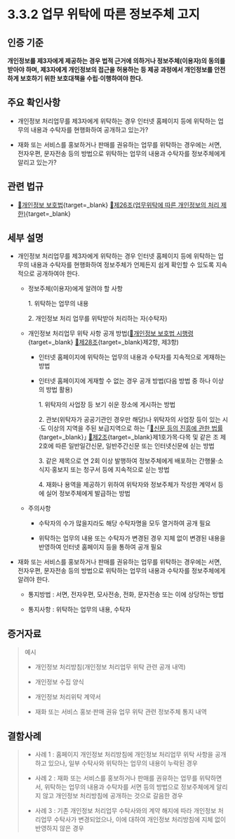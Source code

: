 # 3.3.2 업무 위탁에 따른 정보주체 고지

## 인증 기준

**개인정보를 제3자에게 제공하는 경우 법적 근거에 의하거나 정보주체(이용자)의 동의를 받아야 하며, 제3자에게 개인정보의 접근을 허용하는 등 제공 과정에서 개인정보를 안전하게 보호하기 위한 보호대책을 수립·이행하여야 한다.**

## 주요 확인사항

- 개인정보 처리업무를 제3자에게 위탁하는 경우 인터넷 홈페이지 등에 위탁하는 업무의 내용과 수탁자를 현행화하여 공개하고 있는가?

- 재화 또는 서비스를 홍보하거나 판매를 권유하는 업무를 위탁하는 경우에는 서면, 전자우편, 문자전송 등의 방법으로 위탁하는 업무의 내용과 수탁자를 정보주체에게 알리고 있는가?

## 관련 법규

- [🔗개인정보 보호법](https://www.law.go.kr/법령/개인정보보호법/(20200805,16930,20200204)/제26조 "새 창에서 열기"){target=_blank} [🔗제26조(업무위탁에 따른 개인정보의 처리 제한)](https://www.law.go.kr/법령/개인정보보호법/제26조 "새 창에서 열기"){target=_blank}

## 세부 설명

- 개인정보 처리업무를 제3자에게 위탁하는 경우 인터넷 홈페이지 등에 위탁하는 업무의 내용과 수탁자를 현행화하여 정보주체가 언제든지 쉽게 확인할 수 있도록 지속적으로 공개하여야 한다.

    - 정보주체(이용자)에게 알려야 할 사항

        1\. 위탁하는 업무의 내용

        2\. 개인정보 처리 업무를 위탁받아 처리하는 자(수탁자)

    - 개인정보 처리업무 위탁 사항 공개 방법([🔗개인정보 보호법 시행령](https://www.law.go.kr/법령/개인정보보호법시행령/(20220308,32528,20220308)/제28조 "새 창에서 열기"){target=_blank} [🔗제28조](https://www.law.go.kr/법령/개인정보보호법시행령/제28조 "새 창에서 열기"){target=_blank}제2항, 제3항)

        - 인터넷 홈페이지에 위탁하는 업무의 내용과 수탁자를 지속적으로 게재하는 방법

        - 인터넷 홈페이지에 게재할 수 없는 경우 공개 방법(다음 방법 중 하나 이상의 방법 활용)

            1\. 위탁자의 사업장 등 보기 쉬운 장소에 게시하는 방법

            2\. 관보(위탁자가 공공기관인 경우만 해당)나 위탁자의 사업장 등이 있는 시·도 이상의 지역을 주된 보급지역으로 하는 ｢[🔗신문 등의 진흥에 관한 법률](https://www.law.go.kr/법령/신문등의진흥에관한법률/(20200324,17091,20200324)/제2조 "새 창에서 열기"){target=_blank}｣ [🔗제2조](https://www.law.go.kr/법령/신문등의진흥에관한법률/제2조 "새 창에서 열기"){target=_blank}제1호가목·다목 및 같은 조 제2호에 따른 일반일간신문, 일반주간신문 또는 인터넷신문에 싣는 방법

            3\. 같은 제목으로 연 2회 이상 발행하여 정보주체에게 배포하는 간행물·소식지·홍보지 또는 청구서 등에 지속적으로 싣는 방법

            4\. 재화나 용역을 제공하기 위하여 위탁자와 정보주체가 작성한 계약서 등에 실어 정보주체에게 발급하는 방법

    - 주의사항

        - 수탁자의 수가 많을지라도 해당 수탁자명을 모두 열거하여 공개 필요

        - 위탁하는 업무의 내용 또는 수탁자가 변경된 경우 지체 없이 변경된 내용을 반영하여 인터넷 홈페이지 등을 통하여 공개 필요

- 재화 또는 서비스를 홍보하거나 판매를 권유하는 업무를 위탁하는 경우에는 서면, 전자우편, 문자전송 등의 방법으로 위탁하는 업무의 내용과 수탁자를 정보주체에게 알려야 한다.

    - 통지방법 : 서면, 전자우편, 모사전송, 전화, 문자전송 또는 이에 상당하는 방법

    - 통지사항 : 위탁하는 업무의 내용, 수탁자

## 증거자료

> 예시
>
> - 개인정보 처리방침(개인정보 처리업무 위탁 관련 공개 내역)
>
> - 개인정보 수집 양식
>
> - 개인정보 처리위탁 계약서
>
> - 재화 또는 서비스 홍보·판매 권유 업무 위탁 관련 정보주체 통지 내역

## 결함사례

> - 사례 1 : 홈페이지 개인정보 처리방침에 개인정보 처리업무 위탁 사항을 공개하고 있으나, 일부 수탁사와 위탁하는 업무의 내용이 누락된 경우
>
> - 사례 2 : 재화 또는 서비스를 홍보하거나 판매를 권유하는 업무를 위탁하면서, 위탁하는 업무의 내용과 수탁자를 서면 등의 방법으로 정보주체에게 알리지 않고 개인정보 처리방침에 공개하는 것으로 갈음한 경우
>
> - 사례 3 : 기존 개인정보 처리업무 수탁사와의 계약 해지에 따라 개인정보 처리업무 수탁사가 변경되었으나, 이에 대하여 개인정보 처리방침에 지체 없이 반영하지 않은 경우
